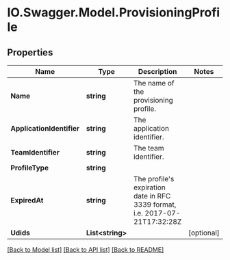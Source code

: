 # IO.Swagger.Model.ProvisioningProfile
## Properties

Name | Type | Description | Notes
------------ | ------------- | ------------- | -------------
**Name** | **string** | The name of the provisioning profile. | 
**ApplicationIdentifier** | **string** | The application identifier. | 
**TeamIdentifier** | **string** | The team identifier. | 
**ProfileType** | **string** |  | 
**ExpiredAt** | **string** | The profile&#x27;s expiration date in RFC 3339 format, i.e. 2017-07-21T17:32:28Z | 
**Udids** | **List&lt;string&gt;** |  | [optional] 

[[Back to Model list]](../README.md#documentation-for-models) [[Back to API list]](../README.md#documentation-for-api-endpoints) [[Back to README]](../README.md)

